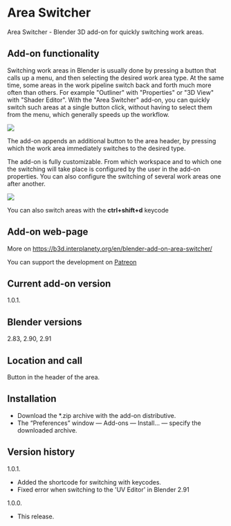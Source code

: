 # Area Switcher
Area Switcher - Blender 3D add-on for quickly switching work areas.

Add-on functionality
-
Switching work areas in Blender is usually done by pressing a button that calls up a menu, and then selecting the desired work area type. At the same time, some areas in the work pipeline switch back and forth much more often than others. For example "Outliner" with "Properties" or "3D View" with "Shader Editor". With the "Area Switcher" add-on, you can quickly switch such areas at a single button click, without having to select them from the menu, which generally speeds up the workflow.

<img src="https://b3d.interplanety.org/wp-content/upload_content/2020/09/preview_02_1200x600-560x280.jpg"><p>

The add-on appends an additional button to the area header, by pressing which the work area immediately switches to the desired type.

The add-on is fully customizable. From which workspace and to which one the switching will take place is configured by the user in the add-on properties. You can also configure the switching of several work areas one after another.

<img src="https://b3d.interplanety.org/wp-content/upload_content/2020/09/preview_01_1200x600-560x280.jpg"><p>

You can also switch areas with the **ctrl+shift+d** keycode

Add-on web-page
-
More on https://b3d.interplanety.org/en/blender-add-on-area-switcher/

You can support the development on <a href="https://www.patreon.com/interplanety">Patreon</a>

Current add-on version
-
1.0.1.

Blender versions
-
2.83, 2.90, 2.91

Location and call
-
Button in the header of the area.

Installation
-
- Download the *.zip archive with the add-on distributive.
- The “Preferences” window — Add-ons — Install… — specify the downloaded archive.

Version history
-
1.0.1.
- Added the shortcode for switching with keycodes.
- Fixed error when switching to the 'UV Editor' in Blender 2.91

1.0.0.
- This release.
